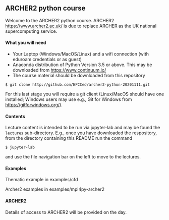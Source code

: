 
## ARCHER2 python course

Welcome to the ARCHER2 python course. ARCHER2 https://www.archer2.ac.uk/ is
due to replace ARCHER as the UK national supercomputing service.


#### What you will need

- Your Laptop (Windows/MacOS/Linux) and a wifi connection (with eduroam credentials or as guest)
- Anaconda distribution of Python Version 3.5 or above. This may be downloaded
  from https://www.continuum.io/
- The course material should be downloaded from this repository
```
$ git clone http://github.com/EPCCed/archer2-python-20201111.git
```

For this last stage you will require a git client (Linux/MacOS should have
one installed; Windows users may use e.g., Git for Windows from
https://gitforwindows.org/).

#### Contents

Lecture content is intended to be run via jupyter-lab and may be found
the `lectures` sub-directory. E.g., once you have downloaded the 
respository, from the directory containing this README run the command
```
$ jupyter-lab
```
and use the file navigation bar on the left to move to the lectures.

#### Examples

Thematic example in examples/cfd

Archer2 examples in examples/mpi4py-archer2


#### ARCHER2

Details of access to ARCHER2 will be provided on the day.

